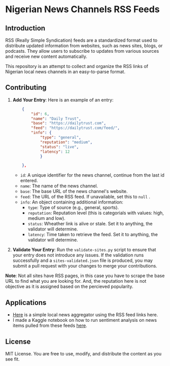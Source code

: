 # Nigerian News Channels RSS Feeds

## Introduction

RSS (Really Simple Syndication) feeds are a standardized format used to distribute updated information from websites, such as news sites, blogs, or podcasts. They allow users to subscribe to updates from various sources and receive new content automatically.

This repository is an attempt to collect and organize the RSS links of Nigerian local news channels in an easy-to-parse format. 

## Contributing

1. **Add Your Entry**: Here is an example of an entry:
    ```json
        {
            "id": 6,
            "name": "Daily Trust",
            "base": "https://dailytrust.com",
            "feed": "https://dailytrust.com/feed/",
            "info": {
                "type": "general", 
                "reputation": "medium", 
                "status": "live", 
                "latency": 12
                }

        },
    ```
   - `id`: A unique identifier for the news channel, continue from the last id entered.
   - `name`: The name of the news channel.
   - `base`: The base URL of the news channel's website.
   - `feed`: The URL of the RSS feed. If unavailable, set this to `null` .
   - `info`: An object containing additional information:
     - `type`: Type of source (e.g., general, sports).
     - `reputation`: Reputation level (this is categorials with values: high, medium and low).
     - `status`: Wheather link is alive or stale. Set it to anything, the validator will determine.
     - `latency`: Time taken to retrieve the feed. Set it to anything, the validator will determine.



2. **Validate Your Entry**: Run the `validate-sites.py` script to ensure that your entry does not introduce any issues. If the validation runs successfully and a `sites-validated.json` file is produced, you may submit a pull request with your changes to merge your contributions.

**Note**: Not all sites have RSS pages, in this case you have to scrape the base URL to find what you are looking for. And, the reputation here is not objective as it is assigned based on the percieved popularity. 

## Applications

- [Here](https://github.com/dmachinewhisperer/nigerian-news-channel-aggregator/) is a simple local news aggregator using the RSS feed links here. 
- I made a Kaggle notebook on how to run sentiment analysis on news items pulled from these feeds [here](link_to_kaggle_notebook).

## License
MIT License. You are free to use, modify, and distribute the content as you see fit.
